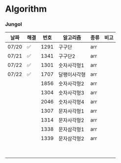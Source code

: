 # Algorithm

### Jungol

| 날짜  | 해결 | 번호 | 알고리즘     | 종류 | 비고 |
| ----- | ---- | ---- | ------------ | ---- | ---- |
| 07/20 | ✅    | 1291 | 구구단       | arr  |      |
| 07/21 | ✅    | 1341 | 구구단2      | arr  |      |
| 07/22 | ✅    | 1301 | 숫자사각형1  | arr  |      |
| 07/22 | ✅    | 1707 | 달팽이사각형 | arr  |      |
|       |      | 1856 | 숫자사각형2  | arr  |      |
|       |      | 1304 | 숫자사각형3  | arr  |      |
|       |      | 2046 | 숫자사각형4  | arr  |      |
|       |      | 1307 | 문자사각형1  | arr  |      |
|       |      | 1314 | 문자사각형2  | arr  |      |
|       |      | 1338 | 문자삼각형1  | arr  |      |
|       |      | 1339 | 문자삼각형2  | arr  |      |
|       |      |      |              |      |      |
|       |      |      |              |      |      |
|       |      |      |              |      |      |
|       |      |      |              |      |      |
|       |      |      |              |      |      |
|       |      |      |              |      |      |
|       |      |      |              |      |      |
|       |      |      |              |      |      |

